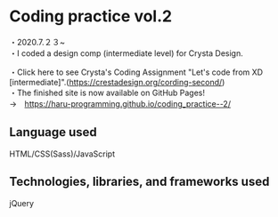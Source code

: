# Coding practice vol.2
・2020.7.２３~  
・I coded a design comp (intermediate level) for Crysta Design. 

・Click here to see Crysta's Coding Assignment "Let's code from XD [intermediate]".(https://crestadesign.org/cording-second/)  
・The finished site is now available on GitHub Pages!  
→　https://haru-programming.github.io/coding_practice--2/  
## Language used
HTML/CSS(Sass)/JavaScript  
## Technologies, libraries, and frameworks used
jQuery  
